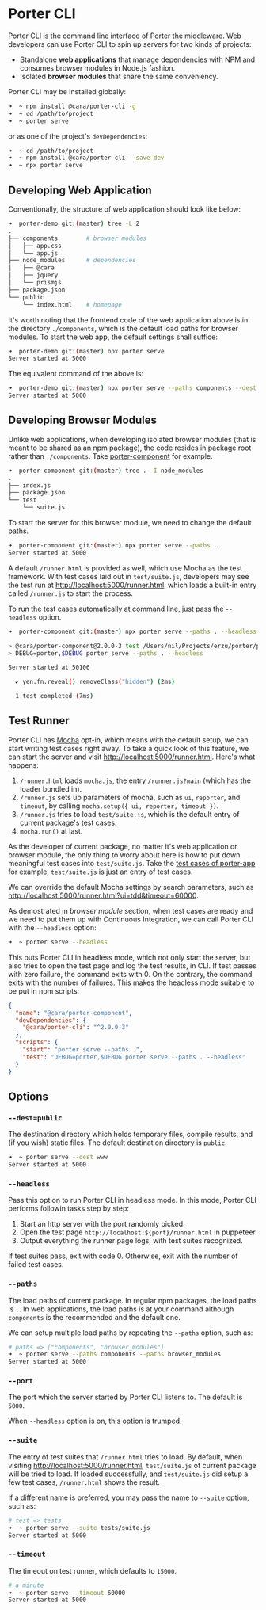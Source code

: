 # Porter CLI

Porter CLI is the command line interface of Porter the middleware. Web developers can use Porter CLI to spin up servers for two kinds of projects:

- Standalone **web applications** that manage dependencies with NPM and consumes browser modules in Node.js fashion.
- Isolated **browser modules** that share the same conveniency.

Porter CLI may be installed globally:

```bash
➜  ~ npm install @cara/porter-cli -g
➜  ~ cd /path/to/project
➜  ~ porter serve
```

or as one of the project's `devDependencies`:

```bash
➜  ~ cd /path/to/project
➜  ~ npm install @cara/porter-cli --save-dev
➜  ~ npx porter serve
```

## Developing Web Application

Conventionally, the structure of web application should look like below:

```bash
➜  porter-demo git:(master) tree -L 2
.
├── components        # browser modules
│   ├── app.css
│   └── app.js
├── node_modules      # dependencies
│   ├── @cara
│   ├── jquery
│   └── prismjs
├── package.json
└── public
    └── index.html    # homepage
```

It's worth noting that the frontend code of the web application above is in the directory `./components`, which is the default load paths for browser modules. To start the web app, the default settings shall suffice:

```bash
➜  porter-demo git:(master) npx porter serve
Server started at 5000
```

The equivalent command of the above is:

```bash
➜  porter-demo git:(master) npx porter serve --paths components --dest public --port 5000
Server started at 5000
```

## Developing Browser Modules

Unlike web applications, when developing isolated browser modules (that is meant to be shared as an npm package), the code resides in package root rather than `./components`. Take [porter-component](https://github.com/erzu/porter/tree/master/packages/porter-component) for example.

```bash
➜  porter-component git:(master) tree . -I node_modules
.
├── index.js
├── package.json
└── test
    └── suite.js
```

To start the server for this browser module, we need to change the default paths.

```bash
➜  porter-component git:(master) npx porter serve --paths .
Server started at 5000
```

A default `/runner.html` is provided as well, which use Mocha as the test framework. With test cases laid out in `test/suite.js`, developers may see the test run at <http://localhost:5000/runner.html>, which loads a built-in entry called `/runner.js` to start the process.

To run the test cases automatically at command line, just pass the `--headless` option.

```bash
➜  porter-component git:(master) npx porter serve --paths . --headless --suite test/suite.js

> @cara/porter-component@2.0.0-3 test /Users/nil/Projects/erzu/porter/packages/porter-component
> DEBUG=porter,$DEBUG porter serve --paths . --headless

Server started at 50106

  ✔ yen.fn.reveal() removeClass("hidden") (2ms)

  1 test completed (7ms)
```

## Test Runner

Porter CLI has [Mocha](http://mochajs.org/) opt-in, which means with the default setup, we can start writing test cases right away. To take a quick look of this feature, we can start the server and visit <http://localhost:5000/runner.html>. Here's what happens:

1. `/runner.html` loads `mocha.js`, the entry `/runner.js?main` (which has the loader bundled in).
2. `/runner.js` sets up parameters of mocha, such as `ui`, `reporter`, and `timeout`, by calling `mocha.setup({ ui, reporter, timeout })`.
3. `/runner.js` tries to load `test/suite.js`, which is the default entry of current package's test cases.
4. `mocha.run()` at last.

As the developer of current package, no matter it's web application or browser module, the only thing to worry about here is how to put down meaningful test cases into `test/suite.js`. Take the [test cases of porter-app](https://github.com/erzu/porter/tree/master/packages/porter-app/browser_modules/test/suite.js) for example, `test/suite.js` is just an entry of test cases.

We can override the default Mocha settings by search parameters, such as <http://localhost:5000/runner.html?ui=tdd&timeout=60000>.

As demostrated in *browser module* section, when test cases are ready and we need to put them up with Continuous Integration, we can call Porter CLI with the `--headless` option:

```bash
➜  ~ porter serve --headless
```

This puts Porter CLI in headless mode, which not only start the server, but also tries to open the test page and log the test results, in CLI. If test passes with zero failure, the command exits with 0. On the contrary, the command exits with the number of failures. This makes the headless mode suitable to be put in npm scripts:

```json
{
  "name": "@cara/porter-component",
  "devDependencies": {
    "@cara/porter-cli": "^2.0.0-3"
  },
  "scripts": {
    "start": "porter serve --paths .",
    "test": "DEBUG=porter,$DEBUG porter serve --paths . --headless"
  }
}
```

## Options

### `--dest=public`

The destination directory which holds temporary files, compile results, and (if you wish) static files. The default destination directory is `public`.

```bash
➜  ~ porter serve --dest www
Server started at 5000
```

### `--headless`

Pass this option to run Porter CLI in headless mode. In this mode, Porter CLI performs followin tasks step by step:

1. Start an http server with the port randomly picked.
2. Open the test page `http://localhost:${port}/runner.html` in puppeteer.
3. Output everything the runner page logs, with test suites recognized.

If test suites pass, exit with code 0. Otherwise, exit with the number of failed test cases.

### `--paths`

The load paths of current package. In regular npm packages, the load paths is `.`. In web applications, the load paths is at your command although `components` is the recommended and the default one.

We can setup multiple load paths by repeating the `--paths` option, such as:

```bash
# paths => ["components", "browser_modules"]
➜  ~ porter serve --paths components --paths browser_modules
Server started at 5000
```

### `--port`

The port which the server started by Porter CLI listens to. The default is `5000`.

When `--headless` option is on, this option is trumped.

### `--suite`

The entry of test suites that `/runner.html` tries to load. By default, when visiting <http://localhost:5000/runner.html>, `test/suite.js` of current package will be tried to load. If loaded successfully, and `test/suite.js` did setup a few test cases, `/runner.html` shows the result.

If a different name is preferred, you may pass the name to `--suite` option, such as:

```bash
# test => tests
➜  ~ porter serve --suite tests/suite.js
Server started at 5000
```

### `--timeout`

The timeout on test runner, which defaults to `15000`.

```bash
# a minute
➜  ~ porter serve --timeout 60000
Server started at 5000
```

